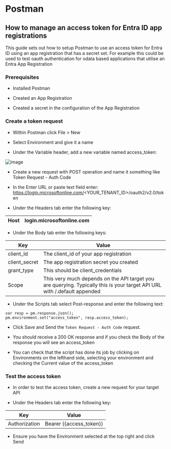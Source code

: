 # Postman

## How to manage an access token for Entra ID app registrations

This guide sets out how to setup Postman to use an access token for Entra ID using an app registration that has a secret set. For example this could be used to test oauth authentication for odata based applications that utilise an Entra App Registration

### Prerequisites

- Installed Postman

- Created an App Registration

- Created a secret in the configuration of the App Registration

### Create a token request

- Within Postman click File > New

- Select Environment and give it a name

- Under the Variable header, add a new variable named access_token:

![image](https://github.com/user-attachments/assets/6c390260-8a63-44c6-9b29-bbccbcf0a66c)

- Create a new request with POST operation and name it something like Token Request - Auth Code

- In the Enter URL or paste text field enter: https://login.microsoftonline.com/<YOUR_TENANT_ID>/oauth2/v2.0/token

- Under the Headers tab enter the following key:

| Host | login.microsoftonline.com |
| ---- | ------------------------- |

- Under the Body tab enter the following keys:

| Key | Value |
| --- | ----- |
| client_Id | The client_id of your app registration |
| client_secret | The app registration secret you created |
| grant_type | This should be client_credentials |
| Scope | This very much depends on the API target you are querying. Typically this is your target API URL with /.default appended |


- Under the Scripts tab select Post-response and enter the following text:

```script
var resp = pm.response.json();
pm.environment.set("access_token", resp.access_token);
```

- Click Save and Send the `Token Request - Auth Code` request.

- You should receive a 200 OK response and if you check the Body of the response you will see an access_token

- You can check that the script has done its job by clicking on Environments on the lefthand side, selecting your environment and checking the Current value of the access_token

### Test the access token

- In order to test the access token, create a new request for your target API

- Under the Headers tab enter the following key:

| Key | Value |
| --- | ----- |
| Authorization | Bearer {{access_token}} |

- Ensure you have the Environment selected at the top right and click Send
